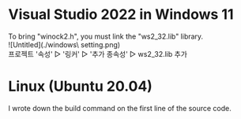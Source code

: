 # Visual Studio 2022 in Windows 11
To bring "winock2.h", you must link the "ws2_32.lib" library.   
![Untitled](./windows\ setting.png)   
프로젝트 '속성' ▷ '링커' ▷ '추가 종속성' ▷ ws2_32.lib 추가   

# Linux (Ubuntu 20.04)
I wrote down the build command on the first line of the source code.
